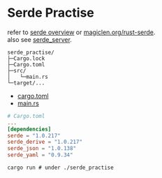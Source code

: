 # Serde Practise
refer to [serde overview](https://serde.rs/) or [magiclen.org/rust-serde](https://magiclen.org/rust-serde/).  
also see [serde_server](../serde_server/readme.md).
<!-- also see [serde-custom](../serde_custom/readme.md). -->
```plain
serde_practise/
├─Cargo.lock
├─Cargo.toml
├─src/
│   └─main.rs
└─target/...
```
- [cargo.toml](./Cargo.toml)
- [main.rs](./src/main.rs)
```toml
# Cargo.toml
...
[dependencies]
serde = "1.0.217"
serde_derive = "1.0.217"
serde_json = "1.0.138"
serde_yaml = "0.9.34"
```
```shell
cargo run # under ./serde_practise
```